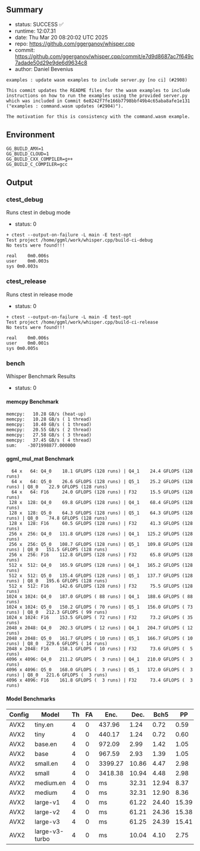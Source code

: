 ## Summary

- status:  SUCCESS ✅
- runtime: 12:07.31
- date:    Thu Mar 20 08:20:02 UTC 2025
- repo:    https://github.com/ggerganov/whisper.cpp
- commit:  https://github.com/ggerganov/whisper.cpp/commit/e7d9d8687ac7f649c7adade50d29e9de6d9634c8
- author:  Daniel Bevenius
```
examples : update wasm examples to include server.py [no ci] (#2908)

This commit updates the README files for the wasm examples to include
instructions on how to run the examples using the provided server.py
which was included in Commit 6e8242f7fe166b7798bbf49b4c65aba8afe1e131
("examples : command.wasm updates (#2904)").

The motivation for this is consistency with the command.wasm example.
```

## Environment

```
GG_BUILD_AMX=1
GG_BUILD_CLOUD=1
GG_BUILD_CXX_COMPILER=g++
GG_BUILD_C_COMPILER=gcc
```

## Output

### ctest_debug

Runs ctest in debug mode
- status: 0
```
+ ctest --output-on-failure -L main -E test-opt
Test project /home/ggml/work/whisper.cpp/build-ci-debug
No tests were found!!!

real	0m0.006s
user	0m0.003s
sys	0m0.003s
```
### ctest_release

Runs ctest in release mode
- status: 0
```
+ ctest --output-on-failure -L main -E test-opt
Test project /home/ggml/work/whisper.cpp/build-ci-release
No tests were found!!!

real	0m0.006s
user	0m0.001s
sys	0m0.005s
```
### bench

Whisper Benchmark Results
- status: 0
#### memcpy Benchmark

```
memcpy:   10.28 GB/s (heat-up)
memcpy:   10.28 GB/s ( 1 thread)
memcpy:   10.40 GB/s ( 1 thread)
memcpy:   20.55 GB/s ( 2 thread)
memcpy:   27.58 GB/s ( 3 thread)
memcpy:   37.45 GB/s ( 4 thread)
sum:    -3071998877.000000
```

#### ggml_mul_mat Benchmark

```
  64 x   64: Q4_0    18.1 GFLOPS (128 runs) | Q4_1    24.4 GFLOPS (128 runs)
  64 x   64: Q5_0    26.6 GFLOPS (128 runs) | Q5_1    25.2 GFLOPS (128 runs) | Q8_0    22.9 GFLOPS (128 runs)
  64 x   64: F16     24.0 GFLOPS (128 runs) | F32     15.5 GFLOPS (128 runs)
 128 x  128: Q4_0    69.8 GFLOPS (128 runs) | Q4_1    68.4 GFLOPS (128 runs)
 128 x  128: Q5_0    64.3 GFLOPS (128 runs) | Q5_1    64.3 GFLOPS (128 runs) | Q8_0    74.8 GFLOPS (128 runs)
 128 x  128: F16     60.5 GFLOPS (128 runs) | F32     41.3 GFLOPS (128 runs)
 256 x  256: Q4_0   131.8 GFLOPS (128 runs) | Q4_1   125.2 GFLOPS (128 runs)
 256 x  256: Q5_0   108.7 GFLOPS (128 runs) | Q5_1   109.8 GFLOPS (128 runs) | Q8_0   151.5 GFLOPS (128 runs)
 256 x  256: F16    112.8 GFLOPS (128 runs) | F32     65.8 GFLOPS (128 runs)
 512 x  512: Q4_0   165.9 GFLOPS (128 runs) | Q4_1   165.2 GFLOPS (128 runs)
 512 x  512: Q5_0   135.4 GFLOPS (128 runs) | Q5_1   137.7 GFLOPS (128 runs) | Q8_0   195.6 GFLOPS (128 runs)
 512 x  512: F16    142.6 GFLOPS (128 runs) | F32     75.5 GFLOPS (128 runs)
1024 x 1024: Q4_0   187.0 GFLOPS ( 88 runs) | Q4_1   188.6 GFLOPS ( 88 runs)
1024 x 1024: Q5_0   150.2 GFLOPS ( 70 runs) | Q5_1   156.0 GFLOPS ( 73 runs) | Q8_0   212.3 GFLOPS ( 99 runs)
1024 x 1024: F16    153.5 GFLOPS ( 72 runs) | F32     73.2 GFLOPS ( 35 runs)
2048 x 2048: Q4_0   202.3 GFLOPS ( 12 runs) | Q4_1   204.7 GFLOPS ( 12 runs)
2048 x 2048: Q5_0   161.7 GFLOPS ( 10 runs) | Q5_1   166.7 GFLOPS ( 10 runs) | Q8_0   229.6 GFLOPS ( 14 runs)
2048 x 2048: F16    158.1 GFLOPS ( 10 runs) | F32     73.6 GFLOPS (  5 runs)
4096 x 4096: Q4_0   211.2 GFLOPS (  3 runs) | Q4_1   210.0 GFLOPS (  3 runs)
4096 x 4096: Q5_0   168.0 GFLOPS (  3 runs) | Q5_1   172.0 GFLOPS (  3 runs) | Q8_0   221.6 GFLOPS (  3 runs)
4096 x 4096: F16    161.8 GFLOPS (  3 runs) | F32     73.4 GFLOPS (  3 runs)
```

#### Model Benchmarks

|           Config |         Model |  Th |  FA |    Enc. |    Dec. |    Bch5 |      PP |  Commit |
|              --- |           --- | --- | --- |     --- |     --- |     --- |     --- |     --- |
|             AVX2 |       tiny.en |   4 |   0 |  437.96 |    1.24 |    0.72 |    0.59 | e7d9d86 |
|             AVX2 |          tiny |   4 |   0 |  440.17 |    1.24 |    0.72 |    0.60 | e7d9d86 |
|             AVX2 |       base.en |   4 |   0 |  972.09 |    2.99 |    1.42 |    1.05 | e7d9d86 |
|             AVX2 |          base |   4 |   0 |  967.59 |    2.93 |    1.39 |    1.05 | e7d9d86 |
|             AVX2 |      small.en |   4 |   0 | 3399.27 |   10.86 |    4.47 |    2.98 | e7d9d86 |
|             AVX2 |         small |   4 |   0 | 3418.38 |   10.94 |    4.48 |    2.98 | e7d9d86 |
|             AVX2 |     medium.en |   4 |   0 |      ms |   32.31 |   12.94 |    8.37 | e7d9d86 |
|             AVX2 |        medium |   4 |   0 |      ms |   32.31 |   12.90 |    8.36 | e7d9d86 |
|             AVX2 |      large-v1 |   4 |   0 |      ms |   61.22 |   24.40 |   15.39 | e7d9d86 |
|             AVX2 |      large-v2 |   4 |   0 |      ms |   61.21 |   24.36 |   15.38 | e7d9d86 |
|             AVX2 |      large-v3 |   4 |   0 |      ms |   61.25 |   24.39 |   15.41 | e7d9d86 |
|             AVX2 | large-v3-turbo |   4 |   0 |      ms |   10.04 |    4.10 |    2.75 | e7d9d86 |

